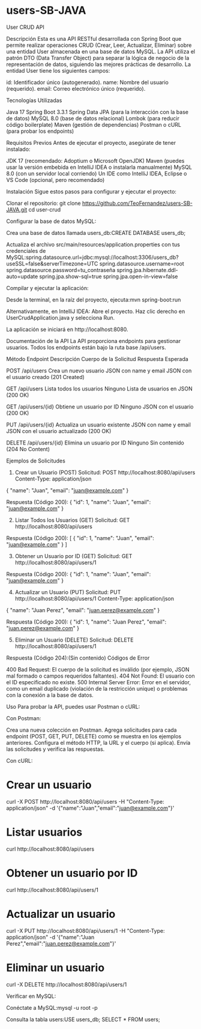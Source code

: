 ﻿# users-SB-JAVA
User CRUD API

Descripción
Esta es una API RESTful desarrollada con Spring Boot que permite realizar operaciones CRUD (Crear, Leer, Actualizar, Eliminar) sobre una entidad User almacenada en una base de datos MySQL. La API utiliza el patrón DTO (Data Transfer Object) para separar la lógica de negocio de la representación de datos, siguiendo las mejores prácticas de desarrollo.
La entidad User tiene los siguientes campos:

id: Identificador único (autogenerado).
name: Nombre del usuario (requerido).
email: Correo electrónico único (requerido).

Tecnologías Utilizadas

Java 17
Spring Boot 3.3.1
Spring Data JPA (para la interacción con la base de datos)
MySQL 8.0 (base de datos relacional)
Lombok (para reducir código boilerplate)
Maven (gestión de dependencias)
Postman o cURL (para probar los endpoints)

Requisitos Previos
Antes de ejecutar el proyecto, asegúrate de tener instalado:

JDK 17 (recomendado: Adoptium o Microsoft OpenJDK)
Maven (puedes usar la versión embebida en IntelliJ IDEA o instalarla manualmente)
MySQL 8.0 (con un servidor local corriendo)
Un IDE como IntelliJ IDEA, Eclipse o VS Code (opcional, pero recomendado)

Instalación
Sigue estos pasos para configurar y ejecutar el proyecto:

Clonar el repositorio:
git clone https://github.com/TeoFernandez/users-SB-JAVA.git
cd user-crud


Configurar la base de datos MySQL:

Crea una base de datos llamada users_db:CREATE DATABASE users_db;


Actualiza el archivo src/main/resources/application.properties con tus credenciales de MySQL:spring.datasource.url=jdbc:mysql://localhost:3306/users_db?useSSL=false&serverTimezone=UTC
spring.datasource.username=root
spring.datasource.password=tu_contraseña
spring.jpa.hibernate.ddl-auto=update
spring.jpa.show-sql=true
spring.jpa.open-in-view=false


Compilar y ejecutar la aplicación:

Desde la terminal, en la raíz del proyecto, ejecuta:mvn spring-boot:run


Alternativamente, en IntelliJ IDEA:
Abre el proyecto.
Haz clic derecho en UserCrudApplication.java y selecciona Run.


La aplicación se iniciará en http://localhost:8080.



Documentación de la API
La API proporciona endpoints para gestionar usuarios. Todos los endpoints están bajo la ruta base /api/users.



Método
Endpoint
Descripción
Cuerpo de la Solicitud
Respuesta Esperada



POST
/api/users
Crea un nuevo usuario
JSON con name y email
JSON con el usuario creado (201 Created)


GET
/api/users
Lista todos los usuarios
Ninguno
Lista de usuarios en JSON (200 OK)


GET
/api/users/{id}
Obtiene un usuario por ID
Ninguno
JSON con el usuario (200 OK)


PUT
/api/users/{id}
Actualiza un usuario existente
JSON con name y email
JSON con el usuario actualizado (200 OK)


DELETE
/api/users/{id}
Elimina un usuario por ID
Ninguno
Sin contenido (204 No Content)


Ejemplos de Solicitudes
1. Crear un Usuario (POST)
Solicitud:
POST http://localhost:8080/api/users
Content-Type: application/json

{
    "name": "Juan",
    "email": "juan@example.com"
}

Respuesta (Código 200):
{
    "id": 1,
    "name": "Juan",
    "email": "juan@example.com"
}

2. Listar Todos los Usuarios (GET)
Solicitud:
GET http://localhost:8080/api/users

Respuesta (Código 200):
[
    {
        "id": 1,
        "name": "Juan",
        "email": "juan@example.com"
    }
]

3. Obtener un Usuario por ID (GET)
Solicitud:
GET http://localhost:8080/api/users/1

Respuesta (Código 200):
{
    "id": 1,
    "name": "Juan",
    "email": "juan@example.com"
}

4. Actualizar un Usuario (PUT)
Solicitud:
PUT http://localhost:8080/api/users/1
Content-Type: application/json

{
    "name": "Juan Perez",
    "email": "juan.perez@example.com"
}

Respuesta (Código 200):
{
    "id": 1,
    "name": "Juan Perez",
    "email": "juan.perez@example.com"
}

5. Eliminar un Usuario (DELETE)
Solicitud:
DELETE http://localhost:8080/api/users/1

Respuesta (Código 204):(Sin contenido)
Códigos de Error

400 Bad Request: El cuerpo de la solicitud es inválido (por ejemplo, JSON mal formado o campos requeridos faltantes).
404 Not Found: El usuario con el ID especificado no existe.
500 Internal Server Error: Error en el servidor, como un email duplicado (violación de la restricción unique) o problemas con la conexión a la base de datos.

Uso
Para probar la API, puedes usar Postman o cURL:

Con Postman:

Crea una nueva colección en Postman.
Agrega solicitudes para cada endpoint (POST, GET, PUT, DELETE) como se muestra en los ejemplos anteriores.
Configura el método HTTP, la URL y el cuerpo (si aplica).
Envía las solicitudes y verifica las respuestas.


Con cURL:
# Crear un usuario
curl -X POST http://localhost:8080/api/users -H "Content-Type: application/json" -d '{"name":"Juan","email":"juan@example.com"}'

# Listar usuarios
curl http://localhost:8080/api/users

# Obtener un usuario por ID
curl http://localhost:8080/api/users/1

# Actualizar un usuario
curl -X PUT http://localhost:8080/api/users/1 -H "Content-Type: application/json" -d '{"name":"Juan Perez","email":"juan.perez@example.com"}'

# Eliminar un usuario
curl -X DELETE http://localhost:8080/api/users/1


Verificar en MySQL:

Conéctate a MySQL:mysql -u root -p

Consulta la tabla users:USE users_db;
SELECT * FROM users;

